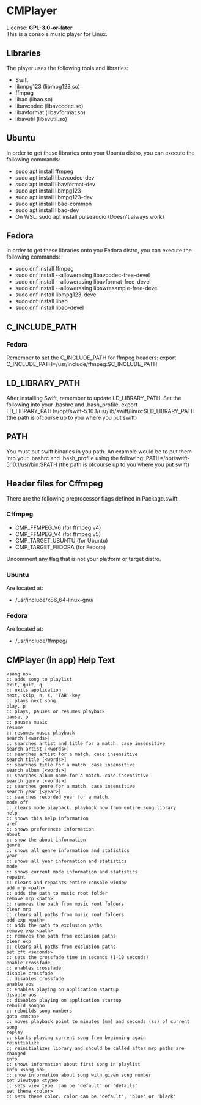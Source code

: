 # CMPlayer
License: **GPL-3.0-or-later**  
This is a console music player for Linux. 

## Libraries
The player uses the following tools and libraries:
 - Swift
 - libmpg123 (libmpg123.so)
 - ffmpeg
 - libao (libao.so)
 - libavcodec (libavcodec.so)
 - libavformat (libavformat.so)
 - libavutil (libavutil.so)

## Ubuntu
In order to get these libraries onto your Ubuntu distro, you can 
execute the following commands:
 - sudo apt install ffmpeg
 - sudo apt install libavcodec-dev
 - sudo apt install libavformat-dev
 - sudo apt install libmpg123
 - sudo apt install libmpg123-dev
 - sudo apt install libao-common 
 - sudo apt install libao-dev
 - On WSL: sudo apt install pulseaudio (Doesn't always work)

## Fedora
In order to get these libraries onto you Fedora distro, you can 
execute the following commands:
 - sudo dnf install ffmpeg
 - sudo dnf install --allowerasing libavcodec-free-devel
 - sudo dnf install --allowerasing libavformat-free-devel
 - sudo dnf install --allowerasing libswresample-free-devel
 - sudo dnf install libmpg123-devel
 - sudo dnf install libao
 - sudo dnf install libao-devel

## C_INCLUDE_PATH
### Fedora
Remember to set the C_INCLUDE_PATH for ffmpeg headers:
export C_INCLUDE_PATH=/usr/include/ffmpeg:$C_INCLUDE_PATH

## LD_LIBRARY_PATH
After installing Swift, remember to update LD_LIBRARY_PATH. Set 
the following into your .bashrc and .bash_profile.
export LD_LIBRARY_PATH=/opt/swift-5.10.1/usr/lib/swift/linux:$LD_LIBRARY_PATH
(the path is ofcourse up to you where you put swift)

## PATH
You must put swift binaries in you path. An example would be to 
put them into your .bashrc and .bash_profile using the following:
PATH=/opt/swift-5.10.1/usr/bin:$PATH
(the path is ofcourse up to you where you put swift)

## Header files for Cffmpeg
There are the following preprocessor flags defined in Package.swift:
### Cffmpeg
 - CMP_FFMPEG_V6 (for ffmpeg v4)
 - CMP_FFMPEG_V4 (for ffmpeg v5)
 - CMP_TARGET_UBUNTU (for Ubuntu)
 - CMP_TARGET_FEDORA (for Fedora)

Uncomment any flag that is not your platform or target distro.

### Ubuntu
Are located at:
 - /usr/include/x86_64-linux-gnu/<library>

### Fedora
Are located at:
 - /usr/include/ffmpeg/<library>


## CMPlayer (in app) Help Text
```
<song no>
:: adds song to playlist
exit, quit, q                                                                   
:: exits application                                                            
next, skip, n, s, 'TAB'-key                                                           
:: plays next song                                                              
play, p
:: plays, pauses or resumes playback                                            
pause, p
:: pauses music
resume
:: resumes music playback
search [<words>]                                                                
:: searches artist and title for a match. case insensitive                      
search artist [<words>]                                                         
:: searches artist for a match. case insensitive                                
search title [<words>]                                                          
:: searches title for a match. case insensitive                                 
search album [<words>]                                                          
:: searches album name for a match. case insensitive                            
search genre [<words>]                                                          
:: searches genre for a match. case insensitive                                 
search year [<year>]  
:: searches recorded year for a match.                                          
mode off                                                                        
:: clears mode playback. playback now from entire song library                  
help                                                                            
:: shows this help information                                                  
pref                                                                            
:: shows preferences information                                                
about                                                                           
:: show the about information                                                   
genre                                                                           
:: shows all genre information and statistics                                   
year                                                                            
:: shows all year information and statistics                                    
mode                                                                            
:: shows current mode information and statistics                                
repaint                                                                         
:: clears and repaints entire console window 
add mrp <path>                                                                  
:: adds the path to music root folder                                           
remove mrp <path>                                                               
:: removes the path from music root folders                                     
clear mrp                                                                       
:: clears all paths from music root folders                                     
add exp <path>
:: adds the path to exclusion paths
remove exp <path>
:: removes the path from exclusion paths
clear exp
:: clears all paths from exclusion paths
set cft <seconds>                                                               
:: sets the crossfade time in seconds (1-10 seconds)                            
enable crossfade                                                                
:: enables crossfade                                                            
disable crossfade                                                               
:: disables crossfade                                                           
enable aos                                                                      
:: enables playing on application startup                                       
disable aos             
:: disables playing on application startup                                      
rebuild songno                                                                  
:: rebuilds song numbers                                                        
goto <mm:ss>                                                                    
:: moves playback point to minutes (mm) and seconds (ss) of current song        
replay                                                                          
:: starts playing current song from beginning again                             
reinitialize                                                                    
:: reinitializes library and should be called after mrp paths are changed       
info                                                                            
:: shows information about first song in playlist                               
info <song no>                                                                  
:: show information about song with given song number                           
set viewtype <type>                                                             
:: sets view type. can be 'default' or 'details'
set theme <color>                                                               
:: sets theme color. color can be 'default', 'blue' or 'black'
```

